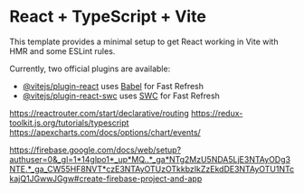 # React + TypeScript + Vite

This template provides a minimal setup to get React working in Vite with HMR and some ESLint rules.

Currently, two official plugins are available:

- [@vitejs/plugin-react](https://github.com/vitejs/vite-plugin-react/blob/main/packages/plugin-react) uses [Babel](https://babeljs.io/) for Fast Refresh
- [@vitejs/plugin-react-swc](https://github.com/vitejs/vite-plugin-react/blob/main/packages/plugin-react-swc) uses [SWC](https://swc.rs/) for Fast Refresh


https://reactrouter.com/start/declarative/routing
https://redux-toolkit.js.org/tutorials/typescript
https://apexcharts.com/docs/options/chart/events/

https://firebase.google.com/docs/web/setup?authuser=0&_gl=1*14glpo1*_up*MQ..*_ga*NTg2MzU5NDA5LjE3NTAyODg3NTE.*_ga_CW55HF8NVT*czE3NTAyOTUzOTkkbzIkZzEkdDE3NTAyOTU1NTckajQ1JGwwJGgw#create-firebase-project-and-app